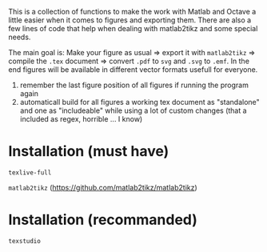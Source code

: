 This is a collection of functions to make the work with Matlab and Octave a little easier when it comes to figures and exporting them. There are also a few lines of code that help when dealing with matlab2tikz and some special needs.

The main goal is: Make your figure as usual => export it with `matlab2tikz` => compile the `.tex` document => convert `.pdf` to `svg` and `.svg` to `.emf`. In the end figures will be available in different vector formats usefull for everyone.


1. remember the last figure position of all figures if running the program again
2. automaticall build for all figures a working tex document as "standalone" and one as "includeable" while using a lot of custom changes (that a included as regex, horrible ... I know)


Installation (must have)
============

`texlive-full`

`matlab2tikz` (https://github.com/matlab2tikz/matlab2tikz)

Installation (recommanded)
============

`texstudio`
